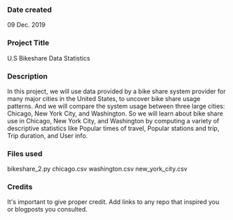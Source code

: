 ### Date created
09 Dec. 2019

### Project Title
U.S Bikeshare Data Statistics

### Description
In this project, we will use data provided by a bike share system provider for many major cities in the United States, to uncover bike share usage patterns. And we will compare the system usage between three large cities: Chicago, New York City, and Washington. So we will learn about bike share use in Chicago, New York City, and Washington by computing a variety of descriptive statistics like Popular times of travel, Popular stations and trip, Trip duration, and User info.

### Files used
bikeshare_2.py
chicago.csv
washington.csv
new_york_city.csv

### Credits
It's important to give proper credit. Add links to any repo that inspired you or blogposts you consulted.
